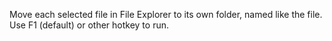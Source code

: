 Move each selected file in File Explorer to its own folder, named like the file.  
Use F1 (default) or other hotkey to run.